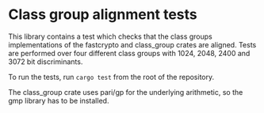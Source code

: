 # Class group alignment tests

This library contains a test which checks that the class groups implementations of the fastcrypto and class_group 
crates are aligned. Tests are performed over four different class groups with 1024, 2048, 2400 and 3072 bit discriminants.

To run the tests, run `cargo test` from the root of the repository. 

The class_group crate uses pari/gp for the underlying arithmetic, so the gmp library has to be installed.
